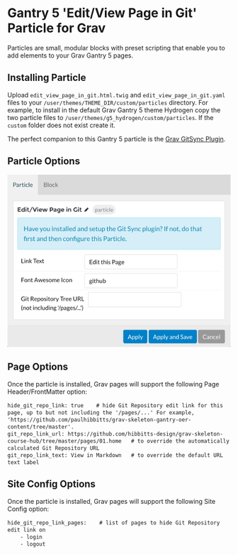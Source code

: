 # Gantry 5 'Edit/View Page in Git' Particle for Grav

Particles are small, modular blocks with preset scripting that enable you to add elements to your Grav Gantry 5 pages.

## Installing Particle

Upload `edit_view_page_in_git.html.twig` and `edit_view_page_in_git.yaml` files to your `/user/themes/THEME_DIR/custom/particles` directory. For example, to install in the default Grav Gantry 5 theme Hydrogen copy the two particle files to `/user/themes/g5_hydrogen/custom/particles`. If the `custom` folder does not exist create it.

The perfect companion to this Gantry 5 particle is the [Grav GitSync Plugin](http://www.hibbittsdesign.org/blog/posts/2016-12-22-touchdown-seamless-2-way-syncing-arrives-for-grav).

## Particle Options
!['Edit this Page' options](https://github.com/hibbitts-design/grav-gantry5-particle-edit-page-in-git/blob/master/edit-view-this-page-options.png?raw=true)

## Page Options
Once the particle is installed, Grav pages will support the following Page Header/FrontMatter option:

```
hide_git_repo_link: true    # hide Git Repository edit link for this page, up to but not including the '/pages/...' For example, 'https://github.com/paulhibbitts/grav-skeleton-gantry-oer-content/tree/master'.  
git_repo_link_url: https://github.com/hibbitts-design/grav-skeleton-course-hub/tree/master/pages/01.home   # to override the automatically calculated Git Repository URL
git_repo_link_text: View in Markdown   # to override the default URL text label
```

## Site Config Options
Once the particle is installed, Grav pages will support the following Site Config option:

```
hide_git_repo_link_pages:    # list of pages to hide Git Repository edit link on
    - login
    - logout                        
```
